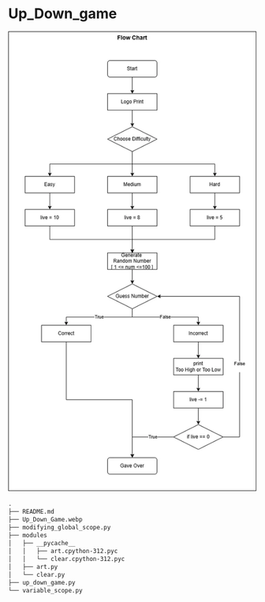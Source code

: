 # Up_Down_game

![alt text](Up_Down_Game.webp)

```shell
.
├── README.md
├── Up_Down_Game.webp
├── modifying_global_scope.py
├── modules
│   ├── __pycache__
│   │   ├── art.cpython-312.pyc
│   │   └── clear.cpython-312.pyc
│   ├── art.py
│   └── clear.py
├── up_down_game.py
└── variable_scope.py
```
